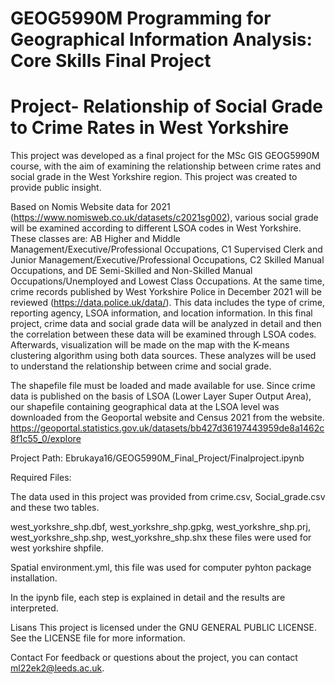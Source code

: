 # GEOG5990M Programming for Geographical Information Analysis: Core Skills Final Project

# Project- Relationship of Social Grade to Crime Rates in West Yorkshire

This project was developed as a final project for the MSc GIS GEOG5990M course, with the aim of examining the relationship between crime rates and social grade in the West Yorkshire region. This project was created to provide public insight.

Based on Nomis Website data for 2021 (https://www.nomisweb.co.uk/datasets/c2021sg002), various social grade will be examined according to different LSOA codes in West Yorkshire. These classes are: AB Higher and Middle Management/Executive/Professional Occupations, C1 Supervised Clerk and Junior Management/Executive/Professional Occupations, C2 Skilled Manual Occupations, and DE Semi-Skilled and Non-Skilled Manual Occupations/Unemployed and Lowest Class Occupations.
At the same time, crime records published by West Yorkshire Police in December 2021 will be reviewed (https://data.police.uk/data/). This data includes the type of crime, reporting agency, LSOA information, and location information.
In this final project, crime data and social grade data will be analyzed in detail and then the correlation between these data will be examined through LSOA codes. Afterwards, visualization will be made on the map with the K-means clustering algorithm using both data sources. These analyzes will be used to understand the relationship between crime and social grade.

The shapefile file must be loaded and made available for use. Since crime data is published on the basis of LSOA (Lower Layer Super Output Area), our shapefile containing geographical data at the LSOA level was downloaded from the Geoportal website and Census 2021 from the website. https://geoportal.statistics.gov.uk/datasets/bb427d36197443959de8a1462c8f1c55_0/explore


Project Path:
Ebrukaya16/GEOG5990M_Final_Project/Finalproject.ipynb

Required Files: 

The data used in this project was provided from crime.csv, Social_grade.csv and these two tables. 

west_yorkshre_shp.dbf, west_yorkshre_shp.gpkg, west_yorkshre_shp.prj, west_yorkshre_shp.shp, west_yorkshre_shp.shx these files were used for west yorkshire shpfile. 

Spatial environment.yml, this file was used for computer pyhton package installation.

In the ipynb file, each step is explained in detail and the results are interpreted.

Lisans
This project is licensed under the GNU GENERAL PUBLIC LICENSE. See the LICENSE file for more information.

Contact
For feedback or questions about the project, you can contact ml22ek2@leeds.ac.uk.
